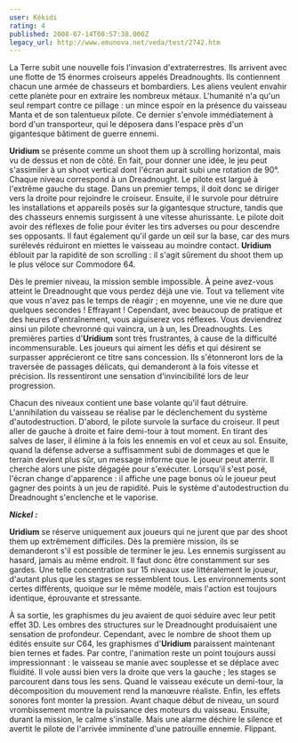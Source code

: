 ```yaml
---
user: Kékidi
rating: 4
published: 2008-07-14T08:57:38.000Z
legacy_url: http://www.emunova.net/veda/test/2742.htm
---
```

La Terre subit une nouvelle fois l'invasion d'extraterrestres. Ils arrivent avec une flotte de 15 énormes croiseurs appelés Dreadnoughts. Ils contiennent chacun une armée de chasseurs et bombardiers. Les aliens veulent envahir cette planète pour en extraire les nombreux métaux. L'humanité n'a qu'un seul rempart contre ce pillage : un mince espoir en la présence du vaisseau Manta et de son talentueux pilote. Ce dernier s'envole immédiatement à bord d'un transporteur, qui le déposera dans l'espace près d'un gigantesque bâtiment de guerre ennemi.  

  

**Uridium** se présente comme un shoot them up à scrolling horizontal, mais vu de dessus et non de côté. En fait, pour donner une idée, le jeu peut s'assimiler à un shoot vertical dont l'écran aurait subi une rotation de 90°. Chaque niveau correspond à un Dreadnought. Le pilote est largué à l'extrême gauche du stage. Dans un premier temps, il doit donc se diriger vers la droite pour rejoindre le croiseur. Ensuite, il le survole pour détruire les installations et appareils posés sur la gigantesque structure, tandis que des chasseurs ennemis surgissent à une vitesse ahurissante. Le pilote doit avoir des réflexes de folie pour éviter les tirs adverses ou pour descendre ses opposants. Il faut également qu'il garde un œil sur la base, car des murs surélevés réduiront en miettes le vaisseau au moindre contact. **Uridium** éblouit par la rapidité de son scrolling : il s'agit sûrement du shoot them up le plus véloce sur Commodore 64\.  

  

Dès le premier niveau, la mission semble impossible. À peine avez-vous atteint le Dreadnought que vous perdez déjà une vie. Tout va tellement vite que vous n'avez pas le temps de réagir ; en moyenne, une vie ne dure que quelques secondes ! Effrayant ! Cependant, avec beaucoup de pratique et des heures d'entraînement, vous aiguiserez vos réflexes. Vous deviendrez ainsi un pilote chevronné qui vaincra, un à un, les Dreadnoughts. Les premières parties d'**Uridium** sont très frustrantes, à cause de la difficulté incommensurable. Les joueurs qui aiment les défis et qui désirent se surpasser apprécieront ce titre sans concession. Ils s'étonneront lors de la traversée de passages délicats, qui demanderont à la fois vitesse et précision. Ils ressentiront une sensation d'invincibilité lors de leur progression.  

  

Chacun des niveaux contient une base volante qu'il faut détruire. L'annihilation du vaisseau se réalise par le déclenchement du système d'autodestruction. D'abord, le pilote survole la surface du croiseur. Il peut aller de gauche à droite et faire demi-tour à tout moment. En tirant des salves de laser, il élimine à la fois les ennemis en vol et ceux au sol. Ensuite, quand la défense adverse a suffisamment subi de dommages et que le terrain devient plus sûr, un message informe que le joueur peut aterrir. Il cherche alors une piste dégagée pour s'exécuter. Lorsqu'il s'est posé, l'écran change d'apparence : il affiche une page bonus où le joueur peut gagner des points à un jeu de rapidité. Puis le système d'autodestruction du Dreadnought s'enclenche et le vaporise.  

  

**_Nickel :_**  

**Uridium** se réserve uniquement aux joueurs qui ne jurent que par des shoot them up extrêmement difficiles. Dès la première mission, ils se demanderont s'il est possible de terminer le jeu. Les ennemis surgissent au hasard, jamais au même endroit. Il faut donc être constamment sur ses gardes. Une telle concentration sur 15 niveaux use littéralement le joueur, d'autant plus que les stages se ressemblent tous. Les environnements sont certes différents, quoique sur le même modèle, mais l'action est toujours identique, éprouvante et stressante.  

  

À sa sortie, les graphismes du jeu avaient de quoi séduire avec leur petit effet 3D. Les ombres des structures sur le Dreadnought produisaient une sensation de profondeur. Cependant, avec le nombre de shoot them up édités ensuite sur C64, les graphismes d'**Uridium** paraissent maintenant bien ternes et fades. Par contre, l'animation reste un point toujours aussi impressionnant : le vaisseau se manie avec souplesse et se déplace avec fluidité. Il vole aussi bien vers la droite que vers la gauche ; les stages se parcourent dans tous les sens. Quand le vaisseau exécute un demi-tour, la décomposition du mouvement rend la manœuvre réaliste. Enfin, les effets sonores font monter la pression. Avant chaque début de niveau, un sourd vrombissement montre la puissance des moteurs du vaisseau. Ensuite, durant la mission, le calme s'installe. Mais une alarme déchire le silence et avertit le pilote de l'arrivée imminente d'une patrouille ennemie. Flippant.